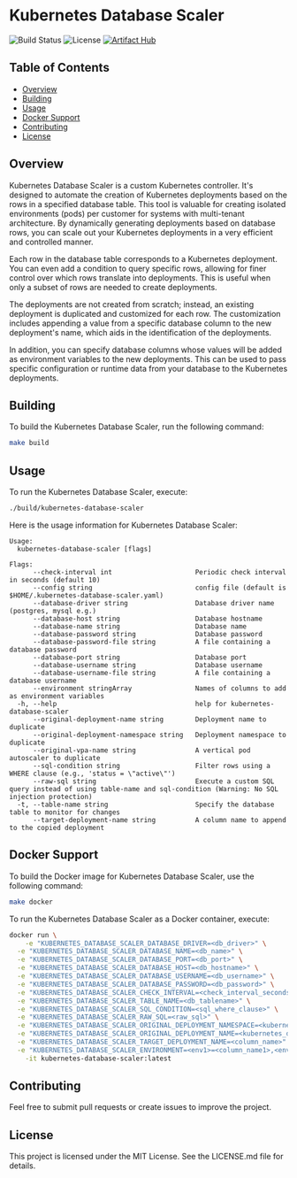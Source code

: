 # Kubernetes Database Scaler

![Build Status](https://img.shields.io/badge/build-passing-success)
![License](https://img.shields.io/badge/license-MIT-blue)
[![Artifact Hub](https://img.shields.io/endpoint?url=https://artifacthub.io/badge/repository/dvdlevanon)](https://artifacthub.io/packages/search?repo=dvdlevanon)

## Table of Contents

- [Overview](#overview)
- [Building](#build)
- [Usage](#usage)
- [Docker Support](#docker-support)
- [Contributing](#contributing)
- [License](#license)

## Overview

Kubernetes Database Scaler is a custom Kubernetes controller. It's designed to automate the creation of Kubernetes deployments based on the rows in a specified database table. This tool is valuable for creating isolated environments (pods) per customer for systems with multi-tenant architecture. By dynamically generating deployments based on database rows, you can scale out your Kubernetes deployments in a very efficient and controlled manner.

Each row in the database table corresponds to a Kubernetes deployment. You can even add a condition to query specific rows, allowing for finer control over which rows translate into deployments. This is useful when only a subset of rows are needed to create deployments.

The deployments are not created from scratch; instead, an existing deployment is duplicated and customized for each row. The customization includes appending a value from a specific database column to the new deployment's name, which aids in the identification of the deployments.

In addition, you can specify database columns whose values will be added as environment variables to the new deployments. This can be used to pass specific configuration or runtime data from your database to the Kubernetes deployments.

## Building

To build the Kubernetes Database Scaler, run the following command:

```bash
make build
```

## Usage

To run the Kubernetes Database Scaler, execute:

```bash
./build/kubernetes-database-scaler
```

Here is the usage information for Kubernetes Database Scaler:

```
Usage:
  kubernetes-database-scaler [flags]

Flags:
      --check-interval int                     Periodic check interval in seconds (default 10)
      --config string                          config file (default is $HOME/.kubernetes-database-scaler.yaml)
      --database-driver string                 Database driver name (postgres, mysql e.g.)
      --database-host string                   Database hostname
      --database-name string                   Database name
      --database-password string               Database password
      --database-password-file string          A file containing a database password
      --database-port string                   Database port
      --database-username string               Database username
      --database-username-file string          A file containing a database username
      --environment stringArray                Names of columns to add as environment variables
  -h, --help                                   help for kubernetes-database-scaler
      --original-deployment-name string        Deployment name to duplicate
      --original-deployment-namespace string   Deployment namespace to duplicate
      --original-vpa-name string               A vertical pod autoscaler to duplicate
      --sql-condition string                   Filter rows using a WHERE clause (e.g., 'status = \"active\"')
      --raw-sql string                         Execute a custom SQL query instead of using table-name and sql-condition (Warning: No SQL injection protection)
  -t, --table-name string                      Specify the database table to monitor for changes
      --target-deployment-name string          A column name to append to the copied deployment

```

## Docker Support

To build the Docker image for Kubernetes Database Scaler, use the following command:

```bash
make docker
```

To run the Kubernetes Database Scaler as a Docker container, execute:

```bash
docker run \
	-e "KUBERNETES_DATABASE_SCALER_DATABASE_DRIVER=<db_driver>" \
  -e "KUBERNETES_DATABASE_SCALER_DATABASE_NAME=<db_name>" \
  -e "KUBERNETES_DATABASE_SCALER_DATABASE_PORT=<db_port>" \
  -e "KUBERNETES_DATABASE_SCALER_DATABASE_HOST=<db_hostname>" \
  -e "KUBERNETES_DATABASE_SCALER_DATABASE_USERNAME=<db_username>" \
  -e "KUBERNETES_DATABASE_SCALER_DATABASE_PASSWORD=<db_password>" \
  -e "KUBERNETES_DATABASE_SCALER_CHECK_INTERVAL=<check_interval_seconds>" \
  -e "KUBERNETES_DATABASE_SCALER_TABLE_NAME=<db_tablename>" \
  -e "KUBERNETES_DATABASE_SCALER_SQL_CONDITION=<sql_where_clause>" \
  -e "KUBERNETES_DATABASE_SCALER_RAW_SQL=<raw_sql>" \
  -e "KUBERNETES_DATABASE_SCALER_ORIGINAL_DEPLOYMENT_NAMESPACE=<kubernetes_namespace>" \
  -e "KUBERNETES_DATABASE_SCALER_ORIGINAL_DEPLOYMENT_NAME=<kubernetes_deployment_name>" \
  -e "KUBERNETES_DATABASE_SCALER_TARGET_DEPLOYMENT_NAME=<column_name>" \
  -e "KUBERNETES_DATABASE_SCALER_ENVIRONMENT=<env1>=<column_name1>,<env2>=<column_name2>" \
	-it kubernetes-database-scaler:latest
```

## Contributing

Feel free to submit pull requests or create issues to improve the project.

## License

This project is licensed under the MIT License. See the LICENSE.md file for details.
